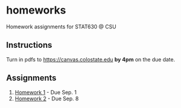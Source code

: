 # homeworks

Homework assignments for STAT630 @ CSU

## Instructions

Turn in pdfs to https://canvas.colostate.edu **by 4pm** on the due date.

## Assignments

1. [Homework 1](hw-1/) - Due Sep. 1
1. [Homework 2](hw-2/) - Due Sep. 8
<!--
1. [Homework 3](https://github.com/stat400-csu/hw-3/) - Due Sep. 22
1. [Homework 4](https://github.com/stat400-csu/hw-4/) - Due Sep. 29
1. [Homework 5](https://github.com/stat400-csu/hw-5/) - Due Oct. 6 
1. [Homework 6](https://github.com/stat400-csu/hw-6/) - Due Oct. 13
1. [Homework 7](https://github.com/stat400-csu/hw-7/) - Due Oct. 18
1. [Homework 8](https://github.com/stat400-csu/hw-8/) - Due Nov. 3
1. [Homework 9](https://github.com/stat400-csu/hw-9/) - Due Nov. 10
1. [Homework 10](https://github.com/stat400-csu/hw-10/) - Due Nov. 17
1. [Homework 11](https://github.com/stat400-csu/hw-11/) - Due Dec. 1
-->